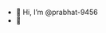 - 👋 Hi, I’m @prabhat-9456
- 👀 

<!---
prabhat-9456/prabhat-9456 is a ✨ special ✨ repository because its `README.md` (this file) appears on your GitHub profile.
You can click the Preview link to take a look at your changes.
--->
